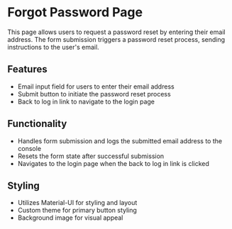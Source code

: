 # Forgot Password Page

This page allows users to request a password reset by entering their email address. The form submission triggers a password reset process, sending instructions to the user's email.

## Features

- Email input field for users to enter their email address
- Submit button to initiate the password reset process
- Back to log in link to navigate to the login page

## Functionality

- Handles form submission and logs the submitted email address to the console
- Resets the form state after successful submission
- Navigates to the login page when the back to log in link is clicked

## Styling

- Utilizes Material-UI for styling and layout
- Custom theme for primary button styling
- Background image for visual appeal
